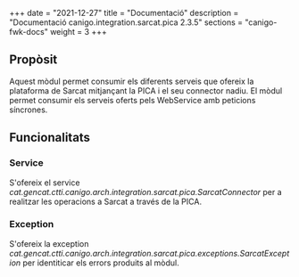 +++
date        = "2021-12-27"
title       = "Documentació"
description = "Documentació canigo.integration.sarcat.pica 2.3.5"
sections    = "canigo-fwk-docs"
weight      = 3
+++

## Propòsit

Aquest mòdul permet consumir els diferents serveis que ofereix la plataforma de Sarcat mitjançant la PICA i el seu connector nadiu. El mòdul permet consumir els serveis oferts pels WebService amb peticions síncrones.

## Funcionalitats

### Service

S'ofereix el service *cat.gencat.ctti.canigo.arch.integration.sarcat.pica.SarcatConnector* per a realitzar les operacions a Sarcat a través de la PICA.

### Exception

S'ofereix la exception *cat.gencat.ctti.canigo.arch.integration.sarcat.pica.exceptions.SarcatException* per identiticar els errors produits al mòdul.
